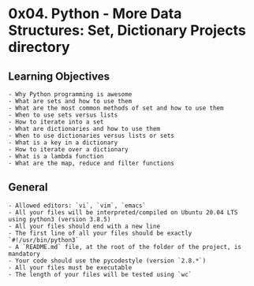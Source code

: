 # 0x04. Python - More Data Structures: Set, Dictionary Projects directory
## Learning Objectives
    - Why Python programming is awesome
    - What are sets and how to use them
    - What are the most common methods of set and how to use them
    - When to use sets versus lists
    - How to iterate into a set
    - What are dictionaries and how to use them
    - When to use dictionaries versus lists or sets
    - What is a key in a dictionary
    - How to iterate over a dictionary
    - What is a lambda function
    - What are the map, reduce and filter functions
## General
    - Allowed editors: `vi`, `vim`, `emacs`
    - All your files will be interpreted/compiled on Ubuntu 20.04 LTS using python3 (version 3.8.5)
    - All your files should end with a new line
    - The first line of all your files should be exactly `#!/usr/bin/python3`
    - A `README.md` file, at the root of the folder of the project, is mandatory
    - Your code should use the pycodestyle (version `2.8.*`)
    - All your files must be executable
    - The length of your files will be tested using `wc`
